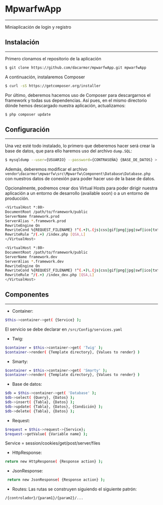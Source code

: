 # MpwarfwApp
------------------------
Miniaplicación de login y registro

## Instalación
------------------------
Primero clonamos el repositorio de la aplicación
```bash
$ git clone https://github.com/dacarmor/mpwarfwApp.git mpwarfwApp
```
A continuación, instalaremos Composer
```bash
$ curl -sS https://getcomposer.org/installer
```
Por último, deberemos hacemos uso de Composer para descargarnos el framework y todas sus dependencias. Así pues, en el mismo directorio dónde hemos descargado nuestra aplicación, actualizamos:
```bash
$ php composer update
```

## Configuración
------------------------
Una vez esté todo instalado, lo primero que deberemos hacer será crear la base de datos, que para ello haremos uso del archivo ```dump.SQL```:
```bash
$ mysqldump --user={USUARIO} --password={CONTRASEÑA} {BASE_DE_DATOS} > /path/to/dump.SQL
```
Además, deberemos modificar el archivo ```vendor\dacarmor\mpwarfw\src\Mpwarfw\Component\Database\Database.php``` con nuestros datos de conexión para poder hacer uso de la base de datos.

Opcionalmente, podremos crear dos Virtual Hosts para poder dirigir nuestra aplicación a un entorno de desarrollo (available soon) o a un entorno de producción.
```bash
<VirtualHost *:80>
DocumentRoot /path/to/framework/public
ServerName framework.prod
ServerAlias *.framework.prod
RewriteEngine On
RewriteCond %{REQUEST_FILENAME} !^(.+)\.(js|css|gif|png|jpg|swf|ico|txt|html)$
RewriteRule ^/(.+) /index.php [QSA,L]
</VirtualHost>
```
```bash
<VirtualHost *:80>
DocumentRoot /path/to/framework/public
ServerName framework.dev
ServerAlias *.framework.dev
RewriteEngine On
RewriteCond %{REQUEST_FILENAME} !^(.+)\.(js|css|gif|png|jpg|swf|ico|txt|html)$
RewriteRule ^/(.+) /index_dev.php [QSA,L]
</VirtualHost>
```

## Componentes
------------------------
* Container:
```bash
$this->container->get( {Service} );
```
El servicio se debe declarar en ```/src/Config/services.yaml```

* Twig:
```bash
$container = $this->container->get( 'Twig' );
$container->render( {Template directory}, {Values to render} )
```

* Smarty:
```bash
$container = $this->container->get( 'Smarty' );
$container->render( {Template directory}, {Values to render} )
```

* Base de datos:
```bash
$db = $this->container->get( 'Database' );
$db->select( {Query}, {Datos} );
$db->insert( {Tabla}, {Datos} );
$db->update( {Tabla}, {Datos}, {Condición} );
$db->delete( {Tabla}, {Datos} );
```

* Request:
```bash
$request = $this->request->{Service};
$request->getValue( {Variable name} );
```
Service = session/cookies/get/post/server/files

* HttpResponse:
```bash
return new HttpResponse( {Response action} );
```

* JsonResponse:
```bash
 return new JsonResponse( {Response action} );
```

* Routes:
Las rutas se construyen siguiendo el siguiente patrón:
```bash
/{controlador}/{param1}/{param2}/...
```
